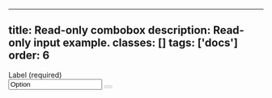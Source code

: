 <!--
 *              © 2025 Visa
 *
 * Licensed under the Apache License, Version 2.0 (the "License");
 * you may not use this file except in compliance with the License.
 * You may obtain a copy of the License at
 *
 *         http://www.apache.org/licenses/LICENSE-2.0
 *
 * Unless required by applicable law or agreed to in writing, software
 * distributed under the License is distributed on an "AS IS" BASIS,
 * WITHOUT WARRANTIES OR CONDITIONS OF ANY KIND, either express or implied.
 * See the License for the specific language governing permissions and
 * limitations under the License.
 *
 -->
---
title: Read-only combobox
description: Read-only input example.
classes: []
tags: ['docs']
order: 6
---

<div class="v-combobox">
  <div class="v-dropdown v-flex v-flex-col v-gap-4">
    <label class="v-label" for="combobox-readonly">
      Label (required)
    </label>
    <div class="v-input-container v-surface v-flex-row">
      <input aria-autocomplete="list" aria-expanded="false" aria-haspopup="listbox" aria-owns="" autocomplete="off" class="v-input" id="combobox-readonly" name="combobox-readonly" readonly="" role="combobox" type="text" value="Option"/>
      <button aria-label="toggle" class="v-button v-button-icon v-button-tertiary v-button-small" tabindex="-1" type="button" disabled="">
        <svg aria-hidden="true" class="v-icon v-icon-visa v-icon-tiny" focusable="false" viewbox="0 0 16 16">
          <use href="#visa-chevron-down-tiny">
          </use>
        </svg>
      </button>
    </div>
  </div>
</div>
